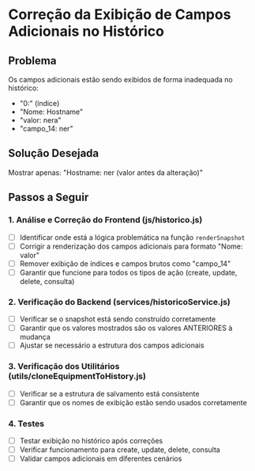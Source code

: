 # Correção da Exibição de Campos Adicionais no Histórico

## Problema
Os campos adicionais estão sendo exibidos de forma inadequada no histórico:
- "0:" (índice)
- "Nome: Hostname"
- "valor: nera"
- "campo_14: ner"

## Solução Desejada
Mostrar apenas: "Hostname: ner (valor antes da alteração)"

## Passos a Seguir

### 1. Análise e Correção do Frontend (js/historico.js)
- [ ] Identificar onde está a lógica problemática na função `renderSnapshot`
- [ ] Corrigir a renderização dos campos adicionais para formato "Nome: valor"
- [ ] Remover exibição de índices e campos brutos como "campo_14"
- [ ] Garantir que funcione para todos os tipos de ação (create, update, delete, consulta)

### 2. Verificação do Backend (services/historicoService.js)
- [ ] Verificar se o snapshot está sendo construído corretamente
- [ ] Garantir que os valores mostrados são os valores ANTERIORES à mudança
- [ ] Ajustar se necessário a estrutura dos campos adicionais

### 3. Verificação dos Utilitários (utils/cloneEquipmentToHistory.js)
- [ ] Verificar se a estrutura de salvamento está consistente
- [ ] Garantir que os nomes de exibição estão sendo usados corretamente

### 4. Testes
- [ ] Testar exibição no histórico após correções
- [ ] Verificar funcionamento para create, update, delete, consulta
- [ ] Validar campos adicionais em diferentes cenários
